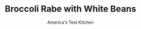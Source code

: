 ---
layout: ../../layouts/MarkdownPostLayout.astro
title: Broccoli Rabe with White Beans
author: America's Test Kitchen
pubDate: 2023-03-15
description: "Most recipes for this boldly flavored green call for softening its edges by blanching it. But we wanted to embrace its flavor, not tamp it down."
image_url: https://res.cloudinary.com/hksqkdlah/image/upload/ar_1:1,c_fill,dpr_2.0,f_auto,fl_lossy.progressive.strip_profile,g_faces:auto,q_auto:low,w_344/38041_sfs-broccoli-rabe-with-white-beans-26
tags: ["Main Courses","Vegetables","Quick"]
calories: 
protein: 
carbohydrates: 
fats: 
fiber: 
ingredients: ["1/4 cup, extra-virgin olive oil","3 , garlic cloves, sliced thin","1/4 teaspoon, red pepper flakes","1 pound, broccoli rabe, trimmed and cut into 1-inch pieces","1 , (15-ounce) can cannellini beans, rinsed","1/4 cup, chicken broth",", Salt and pepper","Grated, Parmesan cheese",", Lemon wedges"]
serves: 
time: "25 minutes"
instructions: ["Combine 2 tablespoons oil, garlic, and pepper flakes in Dutch oven. Cook over medium heat until garlic is golden brown, 2 to 4 minutes.","Stir in broccoli rabe, beans, broth, and 1/2 teaspoon salt and cook, stirring occasionally, until broccoli rabe is tender, 4 to 6 minutes. Off heat, stir in remaining 2 tablespoons oil and season with salt and pepper to taste. Transfer mixture to shallow platter and serve, passing Parmesan and lemon wedges separately."]
nutrition: ["null calories"]
notes: "Do not mince the garlic here. Broccoli rabe is also sold as rapini at the supermarket. Vegetable broth may be substituted for the chicken broth."
---